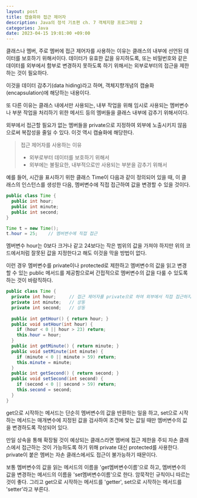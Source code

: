 ```yaml
---
layout: post
title: 캡슐화와 접근 제어자
description: Java의 정석 기초편 ch. 7 객체지향 프로그래밍 2
categories: Java
date: 2023-04-15 19:01:00 +09:00
---
```

클래스나 멤버, 주로 멤버에 접근 제어자를 사용하는 이유는 클래스의 내부에 선언된 데이터를 보호하기 위해서이다. 데이터가 유효한 값을 유지하도록, 또는 비밀번호와 같은 데이터를 외부에서 함부로 변경하지 못하도록 하기 위해서는 외부로부터의 접근을 제한하는 것이 필요하다.

이것을 데이터 감추기(data hiding)라고 하며, 객체지향개념의 캡슐화(encapsulation)에 해당하는 내용이다.

또 다른 이유는 클래스 내에서만 사용되는, 내부 작업을 위해 임시로 사용되는 멤버변수나 부분 작업을 처리하기 위한 메서드 등의 멤버들을 클래스 내부에 감추기 위해서이다.

외부에서 접근할 필요가 없는 멤버들을 private으로 지정하여 외부에 노출시키지 않음으로써 복잡성을 줄일 수 있다. 이것 역시 캡슐화에 해당한다.

> 접근 제어자를 사용하는 이유
> - 외부로부터 데이터를 보호하기 위해서
> - 외부에는 불필요한, 내부적으로만 사용되는 부분을 감추기 위해서

예를 들어, 시간을 표시하기 위한 클래스 Time이 다음과 같이 정의되어 있을 때, 이 클래스의 인스턴스를 생성한 다음, 멤버변수에 직접 접근하여 값을 변경할 수 있을 것이다.

```java
public class Time {
  public int hour;
  public int minute;
  public int second;
}

Time t = new Time();
t.hour = 25;    // 멤버변수에 직접 접근
```

멤버변수 hour는 0보다 크거나 같고 24보다는 작은 범위의 값을 가져야 하지만 위의 코드에서처럼 잘못된 값을 지정한다고 해도 이것을 막을 방법이 없다.

이런 경우 멤버변수를 private이나 protected로 제한하고 멤버변수의 값을 읽고 변경할 수 있는 public 메서드를 제공함으로써 간접적으로 멤버변수의 값을 다룰 수 있도록 하는 것이 바람직하다.


```java
public class Time {
  private int hour;     // 접근 제어자를 private으로 하여 외부에서 직접 접근하지 못하도록 한다.
  private int minute;   // 상동
  private int second;   // 상동
  
  public int getHour() { return hour; }
  public void setHour(int hour) {
    if (hour < 0 || hour > 23) return;
    this.hour = hour;
  }
  public int getMinute() { return minute; }
  public void setMinute(int minute) {
    if (minute < 0 || minute > 59) return;
    this.minute = minute;
  }
  public int getSecond() { return second; }
  public void setSecond(int second) {
    if (second < 0 || second > 59) return;
    this.second = second;
  }
}
```

get으로 시작하는 메서드는 단순히 멤버변수의 값을 반환하는 일을 하고, set으로 시작하는 메서드는 매개변수에 지정된 값을 검사하여 조건에 맞는 값일 때만 멤버변수의 값을 변경하도록 작성되어 있다.

만일 상속을 통해 확장될 것이 예상되는 클래스라면 멤버에 접근 제한을 주되 자손 클래스에서 접근하는 것이 가능하도록 하기 위해 private 대신 protected를 사용한다. private이 붙은 멤버는 자손 클래스에서도 접근이 불가능하기 때문이다. 

보통 멤버변수의 값을 읽는 메서드의 이름을 'get멤버변수이름'으로 하고, 멤버변수의 값을 변경하는 메서드의 이름을 'set멤버변수이름'으로 한다. 암묵적인 규칙이니 따르는 것이 좋다. 그리고 get으로 시작하는 메서드를 'getter', set으로 시작하는 메서드를 'setter'라고 부른다.
